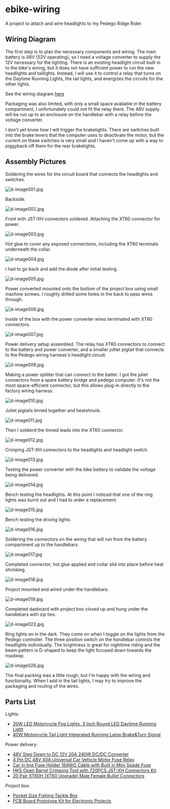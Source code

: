 # ebike-wiring
 
A project to attach and wire headlights to my Pedego Ridge Rider

## Wiring Diagram

The first step is to plan the necessary components and wiring. The main battery is 48V (52V operating), so I need a voltage converter to supply the 12V necessary for the lighting. There is an existing headlight circuit built in to the bike's wiring, but it does not have sufficent power to run the new headlights and taillights. Instead, I will use it to control a relay that turns on the Daytime Running Lights, the tail lights, and energizes the circuits for the other lights.

See the wiring diagram [here](https://github.com/ericfdunn/ebike-wiring/blob/main/wiring%20diagram/wiring%20diagram.pdf)

Packaging was also limited, with only a small space available in the battery compartment, I unfortunately could not fit the relay there. The 48V supply will be run up to an enclosure on the handlebar with a relay before the voltage converter.

I don't yet know how I will trigger the brakelights. There are switches built into the brake levers that the computer uses to deactivate the motor, but the current on these switches is very small and I haven't come up with a way to piggyback off them for the rear brakelights.

## Assembly Pictures

Soldering the wires for the circuit board that connects the headlights and switches.

![d-image001.jpg](</images/d-image001.jpg>)

Backside.

![d-image002.jpg](</images/d-image002.jpg>)

Front with JST-XH connectors soldered. Attaching the XT60 connector for power.

![d-image003.jpg](</images/d-image003.jpg>)

Hot glue to cover any exposed connections, including the XT60 terminals underneath the collar.

![d-image004.jpg](</images/d-image004.jpg>)

I had to go back and add the diode after initial testing.

![d-image005.jpg](</images/d-image005.jpg>)

Power converted mounted onto the bottom of the project box using small machine screws. I roughly drilled some holes in the back to pass wires through.

![d-image006.jpg](</images/d-image006.jpg>)

Inside of the box with the power converter wires terminated with XT60 connectors.

![d-image007.jpg](</images/d-image007.jpg>)

Power delivery setup assembled. The relay has XT60 connectors to connect to the battery and power converter, and a smaller julliet pigtail that connects to the Pedego wiring harness's headlight circuit.

![d-image008.jpg](</images/d-image008.jpg>)

Making a power splitter that can connect to the batter. I got the juliet connectors from a spare battery bridge and pedego computer. It's not the most space-efficient connector, but this allows plug-in directly to the factory wiring harness.

![d-image010.jpg](</images/d-image010.jpg>)

Juliet pigtails tinned together and heatshrunk.

![d-image011.jpg](</images/d-image011.jpg>)

Then I soldierd the tinned leads into the XT60 connector.

![d-image012.jpg](</images/d-image012.jpg>)

Crimping JST-XH connectors to the headlights and headlight switch.

![d-image013.jpg](</images/d-image013.jpg>)

Testing the power converter with the bike battery to validate the voltage being delivered.

![d-image014.jpg](</images/d-image014.jpg>)

Bench testing the headlights. At this point I noticed that one of the ring lights was burnt out and I had to order a replacement.

![d-image015.jpg](</images/d-image015.jpg>)

Bench testing the driving lights.

![d-image016.jpg](</images/d-image016.jpg>)

Soldering the connectors on the wiring that will run from the battery compartment up to the handlebars.

![d-image017.jpg](</images/d-image017.jpg>)

Completed connector, hot glue applied and collar slid into place before heat shrinking.

![d-image018.jpg](</images/d-image018.jpg>)

Project mounted and wired under the handlebars.

![d-image019.jpg](</images/d-image019.jpg>)

Completed dasboard with project box closed up and hung under the handlebars with zip ties.

![d-image022.jpg](</images/d-image022.jpg>)

Ring lights on in the dark. They come on when I toggle on the lights from the Pedego controller. The three position switch on the handlebar controls the headlights individually. The brightness is great for nighttime riding and the beam pattern is D-shaped to keep the light focused down towards the roadway.

![d-image026.jpg](</images/d-image026.jpg>)

The final packing was a little rough, but I'm happy with the wiring and functionality. When I add in the tail lights, I may try to improve the packaging and routing of the wires.

## Parts List

Lights:
- [20W LED Motorcycle Fog Lights, 3 Inch Round LED Daytime Running Light](https://www.amazon.com/gp/product/B09VP3PT8P)
- [40W Motorcycle Tail Light Integrated Running Lamp Brake&Turn Signal](https://www.amazon.com/gp/product/B08NX56DNN)

Power delivery:
- [48V Step Down to DC 12V 20A 240W DC/DC Converter](https://www.amazon.com/gp/product/B089YBPHM1)
- [4 Pin DC 48V 40A Universal Car Vehicle Motor Fuse Relay](https://www.amazon.com/gp/product/B07QQKJLMD)
- [Car in line Fuse Holder 16AWG Cable with Built in Mini Spade Fuse](https://www.amazon.com/gp/product/B07RCG7RQX)
- [HKS Open Barrel Crimping Tool with 720PCS JST-XH Connectors Kit](https://www.amazon.com/dp/B0BY22GRNC?ref=ppx_yo2ov_dt_b_product_details&th=1)
- [20 Pair XT60H (XT60 Upgrade) Male Female Bullet Connectors](https://www.amazon.com/dp/B09ST768W2?psc=1&ref=ppx_yo2ov_dt_b_product_details)

 Project box:
- [Pocket Size Fishing Tackle Box](https://www.amazon.com/gp/product/B09S9VRM46)
- [PCB Board Prototype Kit for Electronic Projects](https://www.amazon.com/dp/B07PS4VCDD?psc=1&ref=ppx_yo2ov_dt_b_product_details)
